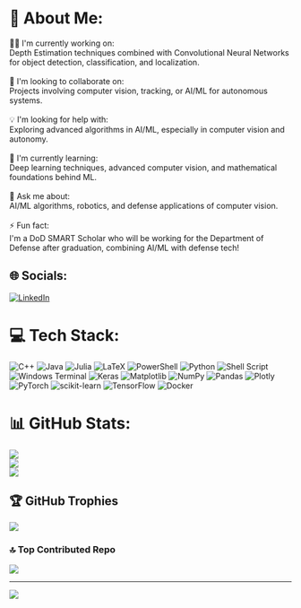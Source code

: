 # 💫 About Me:
🧑‍💻 I'm currently working on:<br>Depth Estimation techniques combined with Convolutional Neural Networks for object detection, classification, and localization.<br><br>🤝 I'm looking to collaborate on:<br>Projects involving computer vision, tracking, or AI/ML for autonomous systems.<br><br>💡 I'm looking for help with:<br>Exploring advanced algorithms in AI/ML, especially in computer vision and autonomy.<br><br>🌱 I'm currently learning:<br>Deep learning techniques, advanced computer vision, and mathematical foundations behind ML.<br><br>💬 Ask me about:<br>AI/ML algorithms, robotics, and defense applications of computer vision.<br><br>⚡ Fun fact:<br>I'm a DoD SMART Scholar who will be working for the Department of Defense after graduation, combining AI/ML with defense tech!


## 🌐 Socials:
[![LinkedIn](https://img.shields.io/badge/LinkedIn-%230077B5.svg?logo=linkedin&logoColor=white)](https://linkedin.com/in/logan-luna) 

# 💻 Tech Stack:
![C++](https://img.shields.io/badge/c++-%2300599C.svg?style=for-the-badge&logo=c%2B%2B&logoColor=white) ![Java](https://img.shields.io/badge/java-%23ED8B00.svg?style=for-the-badge&logo=openjdk&logoColor=white) ![Julia](https://img.shields.io/badge/-Julia-9558B2?style=for-the-badge&logo=julia&logoColor=white) ![LaTeX](https://img.shields.io/badge/latex-%23008080.svg?style=for-the-badge&logo=latex&logoColor=white) ![PowerShell](https://img.shields.io/badge/PowerShell-%235391FE.svg?style=for-the-badge&logo=powershell&logoColor=white) ![Python](https://img.shields.io/badge/python-3670A0?style=for-the-badge&logo=python&logoColor=ffdd54) ![Shell Script](https://img.shields.io/badge/shell_script-%23121011.svg?style=for-the-badge&logo=gnu-bash&logoColor=white) ![Windows Terminal](https://img.shields.io/badge/Windows%20Terminal-%234D4D4D.svg?style=for-the-badge&logo=windows-terminal&logoColor=white) ![Keras](https://img.shields.io/badge/Keras-%23D00000.svg?style=for-the-badge&logo=Keras&logoColor=white) ![Matplotlib](https://img.shields.io/badge/Matplotlib-%23ffffff.svg?style=for-the-badge&logo=Matplotlib&logoColor=black) ![NumPy](https://img.shields.io/badge/numpy-%23013243.svg?style=for-the-badge&logo=numpy&logoColor=white) ![Pandas](https://img.shields.io/badge/pandas-%23150458.svg?style=for-the-badge&logo=pandas&logoColor=white) ![Plotly](https://img.shields.io/badge/Plotly-%233F4F75.svg?style=for-the-badge&logo=plotly&logoColor=white) ![PyTorch](https://img.shields.io/badge/PyTorch-%23EE4C2C.svg?style=for-the-badge&logo=PyTorch&logoColor=white) ![scikit-learn](https://img.shields.io/badge/scikit--learn-%23F7931E.svg?style=for-the-badge&logo=scikit-learn&logoColor=white) ![TensorFlow](https://img.shields.io/badge/TensorFlow-%23FF6F00.svg?style=for-the-badge&logo=TensorFlow&logoColor=white) ![Docker](https://img.shields.io/badge/docker-%230db7ed.svg?style=for-the-badge&logo=docker&logoColor=white)
# 📊 GitHub Stats:
![](https://github-readme-stats.vercel.app/api?username=Logan-Cole-Luna&theme=dracula&hide_border=false&include_all_commits=true&count_private=true)<br/>
![](https://github-readme-streak-stats.herokuapp.com/?user=Logan-Cole-Luna&theme=dracula&hide_border=false)<br/>
![](https://github-readme-stats.vercel.app/api/top-langs/?username=Logan-Cole-Luna&theme=dracula&hide_border=false&include_all_commits=true&count_private=true&layout=compact)

## 🏆 GitHub Trophies
![](https://github-profile-trophy.vercel.app/?username=Logan-Cole-Luna&theme=blue-green&no-frame=false&no-bg=true&margin-w=4)

### 🔝 Top Contributed Repo
![](https://github-contributor-stats.vercel.app/api?username=Logan-Cole-Luna&limit=5&theme=dracula&combine_all_yearly_contributions=true)

---
[![](https://visitcount.itsvg.in/api?id=Logan-Cole-Luna&icon=0&color=1)](https://visitcount.itsvg.in)

<!-- Proudly created with GPRM ( https://gprm.itsvg.in ) -->
